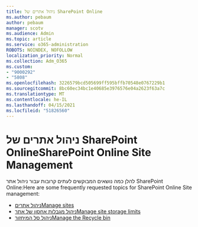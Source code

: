 ```yaml
---
title: ניהול אתרים של SharePoint Online
ms.author: pebaum
author: pebaum
manager: scotv
ms.audience: Admin
ms.topic: article
ms.service: o365-administration
ROBOTS: NOINDEX, NOFOLLOW
localization_priority: Normal
ms.collection: Adm_O365
ms.custom:
- "9000292"
- "5808"
ms.openlocfilehash: 3226579bcd505699ff595bffb70548e0767229b1
ms.sourcegitcommit: 8bc60ec34bc1e40685e3976576e04a2623f63a7c
ms.translationtype: MT
ms.contentlocale: he-IL
ms.lasthandoff: 04/15/2021
ms.locfileid: "51826560"
---
```

# <a name="sharepoint-online-site-management"></a><span data-ttu-id="7ddce-102">ניהול אתרים של SharePoint Online</span><span class="sxs-lookup"><span data-stu-id="7ddce-102">SharePoint Online Site Management</span></span>

<span data-ttu-id="7ddce-103">להלן כמה נושאים המבוקשים לעתים קרובות עבור ניהול אתר SharePoint Online:</span><span class="sxs-lookup"><span data-stu-id="7ddce-103">Here are some frequently requested topics for SharePoint Online Site management:</span></span>

- [<span data-ttu-id="7ddce-104">ניהול אתרים</span><span class="sxs-lookup"><span data-stu-id="7ddce-104">Manage sites</span></span>](https://docs.microsoft.com/sharepoint/manage-sites-in-new-admin-center)
- [<span data-ttu-id="7ddce-105">ניהול מגבלות אחסון של אתר</span><span class="sxs-lookup"><span data-stu-id="7ddce-105">Manage site storage limits</span></span>](https://docs.microsoft.com/sharepoint/manage-site-collection-storage-limits)
- [<span data-ttu-id="7ddce-106">ניהול סל המיחזור</span><span class="sxs-lookup"><span data-stu-id="7ddce-106">Manage the Recycle bin</span></span>](https://support.microsoft.com/office/8a6c2198-910e-42dc-9a9c-bc5bc4f327da)